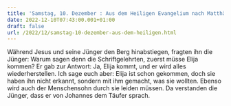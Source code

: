 ```yaml
---
title: 'Samstag, 10. Dezember : Aus dem Heiligen Evangelium nach Matthäus - Mt 17,9a.10-13.'
date: 2022-12-10T07:43:00.001+01:00
draft: false
url: /2022/12/samstag-10-dezember-aus-dem-heiligen.html
---
```


Während Jesus und seine Jünger den Berg hinabstiegen, fragten ihn die Jünger: Warum sagen denn die Schriftgelehrten, zuerst müsse Elija kommen? Er gab zur Antwort: Ja, Elija kommt, und er wird alles wiederherstellen. Ich sage euch aber: Elija ist schon gekommen, doch sie haben ihn nicht erkannt, sondern mit ihm gemacht, was sie wollten. Ebenso wird auch der Menschensohn durch sie leiden müssen. Da verstanden die Jünger, dass er von Johannes dem Täufer sprach.